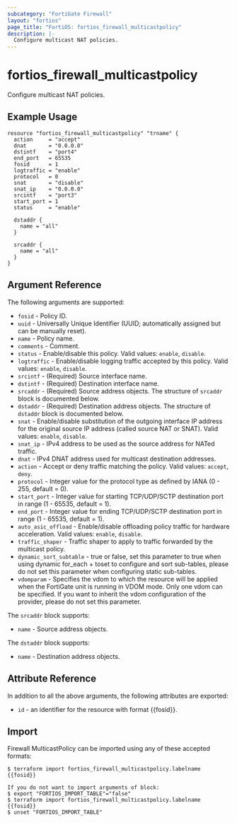 ```yaml
---
subcategory: "FortiGate Firewall"
layout: "fortios"
page_title: "FortiOS: fortios_firewall_multicastpolicy"
description: |-
  Configure multicast NAT policies.
---
```


# fortios_firewall_multicastpolicy
Configure multicast NAT policies.

## Example Usage

```hcl
resource "fortios_firewall_multicastpolicy" "trname" {
  action     = "accept"
  dnat       = "0.0.0.0"
  dstintf    = "port4"
  end_port   = 65535
  fosid      = 1
  logtraffic = "enable"
  protocol   = 0
  snat       = "disable"
  snat_ip    = "0.0.0.0"
  srcintf    = "port3"
  start_port = 1
  status     = "enable"

  dstaddr {
    name = "all"
  }

  srcaddr {
    name = "all"
  }
}
```

## Argument Reference

The following arguments are supported:

* `fosid` - Policy ID.
* `uuid` - Universally Unique Identifier (UUID; automatically assigned but can be manually reset).
* `name` - Policy name.
* `comments` - Comment.
* `status` - Enable/disable this policy. Valid values: `enable`, `disable`.
* `logtraffic` - Enable/disable logging traffic accepted by this policy. Valid values: `enable`, `disable`.
* `srcintf` - (Required) Source interface name.
* `dstintf` - (Required) Destination interface name.
* `srcaddr` - (Required) Source address objects. The structure of `srcaddr` block is documented below.
* `dstaddr` - (Required) Destination address objects. The structure of `dstaddr` block is documented below.
* `snat` - Enable/disable substitution of the outgoing interface IP address for the original source IP address (called source NAT or SNAT). Valid values: `enable`, `disable`.
* `snat_ip` - IPv4 address to be used as the source address for NATed traffic.
* `dnat` - IPv4 DNAT address used for multicast destination addresses.
* `action` - Accept or deny traffic matching the policy. Valid values: `accept`, `deny`.
* `protocol` - Integer value for the protocol type as defined by IANA (0 - 255, default = 0).
* `start_port` - Integer value for starting TCP/UDP/SCTP destination port in range (1 - 65535, default = 1).
* `end_port` -  Integer value for ending TCP/UDP/SCTP destination port in range (1 - 65535, default = 1).
* `auto_asic_offload` - Enable/disable offloading policy traffic for hardware acceleration. Valid values: `enable`, `disable`.
* `traffic_shaper` - Traffic shaper to apply to traffic forwarded by the multicast policy.
* `dynamic_sort_subtable` - true or false, set this parameter to true when using dynamic for_each + toset to configure and sort sub-tables, please do not set this parameter when configuring static sub-tables.
* `vdomparam` - Specifies the vdom to which the resource will be applied when the FortiGate unit is running in VDOM mode. Only one vdom can be specified. If you want to inherit the vdom configuration of the provider, please do not set this parameter.

The `srcaddr` block supports:

* `name` - Source address objects.

The `dstaddr` block supports:

* `name` - Destination address objects.


## Attribute Reference

In addition to all the above arguments, the following attributes are exported:
* `id` - an identifier for the resource with format {{fosid}}.

## Import

Firewall MulticastPolicy can be imported using any of these accepted formats:
```
$ terraform import fortios_firewall_multicastpolicy.labelname {{fosid}}

If you do not want to import arguments of block:
$ export "FORTIOS_IMPORT_TABLE"="false"
$ terraform import fortios_firewall_multicastpolicy.labelname {{fosid}}
$ unset "FORTIOS_IMPORT_TABLE"
```
